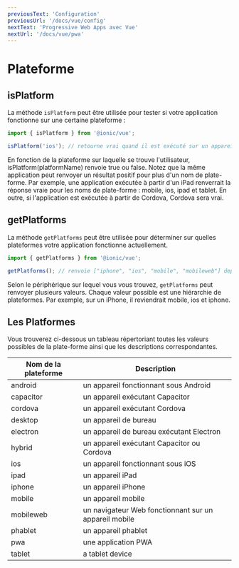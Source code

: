 ```yaml
---
previousText: 'Configuration'
previousUrl: '/docs/vue/config'
nextText: 'Progressive Web Apps avec Vue'
nextUrl: '/docs/vue/pwa'
---
```


# Plateforme

## isPlatform

La méthode `isPlatform` peut être utilisée pour tester si votre application fonctionne sur une certaine plateforme :

```typescript
import { isPlatform } from '@ionic/vue';

isPlatform('ios'); // retourne vrai quand il est exécuté sur un appareil iOS
```

En fonction de la plateforme sur laquelle se trouve l'utilisateur, isPlatform(platformName) renvoie true ou false. Notez que la même application peut renvoyer un résultat positif pour plus d'un nom de plate-forme. Par exemple, une application exécutée à partir d'un iPad renverrait la réponse vraie pour les noms de plate-forme : mobile, ios, ipad et tablet. En outre, si l'application est exécutée à partir de Cordova, Cordova sera vrai.

## getPlatforms

La méthode `getPlatforms` peut être utilisée pour déterminer sur quelles plateformes votre application fonctionne actuellement.

```typescript
import { getPlatforms } from '@ionic/vue';

getPlatforms(); // renvoie ["iphone", "ios", "mobile", "mobileweb"] depuis un iPhone
```

Selon le périphérique sur lequel vous vous trouvez, `getPlatforms` peut renvoyer plusieurs valeurs. Chaque valeur possible est une hiérarchie de plateformes. Par exemple, sur un iPhone, il reviendrait mobile, ios et iphone.

## Les Platformes

Vous trouverez ci-dessous un tableau répertoriant toutes les valeurs possibles de la plate-forme ainsi que les descriptions correspondantes.

| Nom de la plateforme | Description                                           |
| -------------------- | ----------------------------------------------------- |
| android              | un appareil fonctionnant sous Android                 |
| capacitor            | un appareil exécutant Capacitor                       |
| cordova              | un appareil exécutant Cordova                         |
| desktop              | un appareil de bureau                                 |
| electron             | un appareil de bureau exécutant Electron              |
| hybrid               | un appareil exécutant Capacitor ou Cordova            |
| ios                  | un appareil fonctionnant sous iOS                     |
| ipad                 | un appareil iPad                                      |
| iphone               | un appareil iPhone                                    |
| mobile               | un appareil mobile                                    |
| mobileweb            | un navigateur Web fonctionnant sur un appareil mobile |
| phablet              | un appareil phablet                                   |
| pwa                  | une application PWA                                   |
| tablet               | a tablet device                                       |
